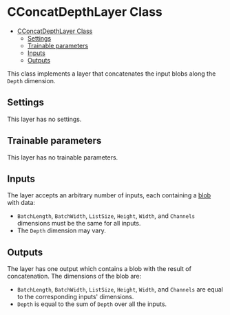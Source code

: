 # CConcatDepthLayer Class

<!-- TOC -->

- [CConcatDepthLayer Class](#cconcatdepthlayer-class)
    - [Settings](#settings)
    - [Trainable parameters](#trainable-parameters)
    - [Inputs](#inputs)
    - [Outputs](#outputs)

<!-- /TOC -->

This class implements a layer that concatenates the input blobs along the `Depth` dimension.

## Settings

This layer has no settings.

## Trainable parameters

This layer has no trainable parameters.

## Inputs

The layer accepts an arbitrary number of inputs, each containing a [blob](../DnnBlob.md) with data:

- `BatchLength`, `BatchWidth`, `ListSize`, `Height`, `Width`, and `Channels` dimensions must be the same for all inputs. 
- The `Depth` dimension may vary.

## Outputs

The layer has one output which contains a blob with the result of concatenation. The dimensions of the blob are:

- `BatchLength`, `BatchWidth`, `ListSize`, `Height`, `Width`, and `Channels` are equal to the corresponding inputs' dimensions.
- `Depth` is equal to the sum of `Depth` over all the inputs.
